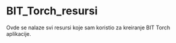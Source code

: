 # BIT_Torch_resursi
Ovde se nalaze svi resursi koje sam koristio za kreiranje BIT Torch aplikacije.
